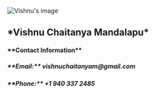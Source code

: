 ![Vishnu's image](blob:https%3A//drive.google.com/526779b6-f089-40b9-bbc5-b75e573fa6bf)

<h2> *Vishnu Chaitanya Mandalapu* 
<h4> **Contact Information**
<h5>**Email:** vishnuchaitanyam@gmail.com
<h5>**Phone:** +1 940 337 2485
